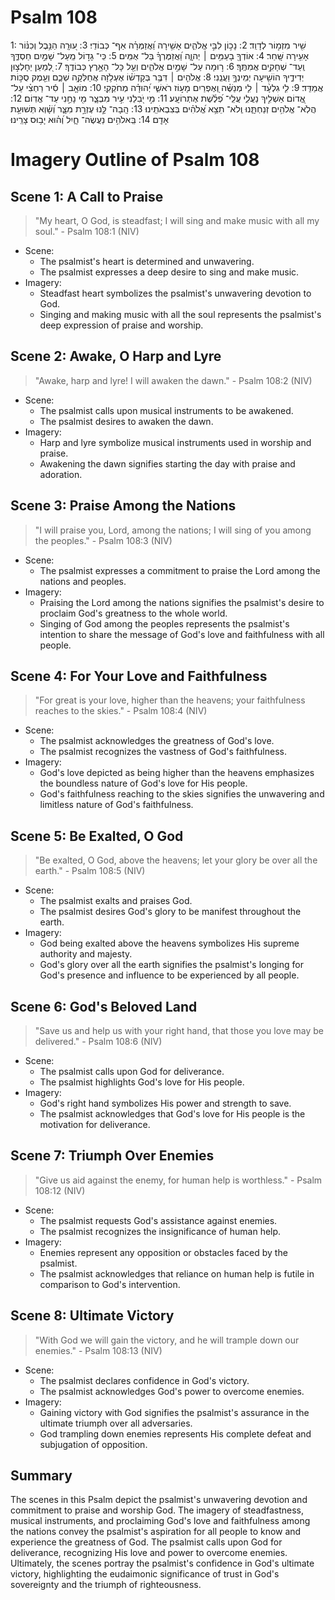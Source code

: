# Psalm 108
1: שִׁ֖יר מִזְמ֣וֹר לְדָוִֽד׃
2: נָכ֣וֹן לִבִּ֣י אֱלֹהִ֑ים אָשִׁ֥ירָה וַ֝אֲזַמְּרָ֗ה אַף־ כְּבוֹדִֽי׃
3: ע֭וּרָֽה הַנֵּ֥בֶל וְכִנּ֗וֹר אָעִ֥ירָה שָּֽׁחַר׃
4: אוֹדְךָ֖ בָעַמִּ֥ים ׀ יְהוָ֑ה וַ֝אֲזַמֶּרְךָ֗ בַּל־ אֻמִּֽים׃
5: כִּֽי־ גָד֣וֹל מֵֽעַל־ שָׁמַ֣יִם חַסְדֶּ֑ךָ וְֽעַד־ שְׁחָקִ֥ים אֲמִתֶּֽךָ׃
6: ר֣וּמָה עַל־ שָׁמַ֣יִם אֱלֹהִ֑ים וְעַ֖ל כָּל־ הָאָ֣רֶץ כְּבוֹדֶֽךָ׃
7: לְ֭מַעַן יֵחָלְצ֣וּן יְדִידֶ֑יךָ הוֹשִׁ֖יעָה יְמִֽינְךָ֣ וַעֲנֵֽנִי׃
8: אֱלֹהִ֤ים ׀ דִּבֶּ֥ר בְּקָדְשׁ֗וֹ אֶעְלֹ֥זָה אֲחַלְּקָ֥ה שְׁכֶ֑ם וְעֵ֖מֶק סֻכּ֣וֹת אֲמַדֵּֽד׃
9: לִ֤י גִלְעָ֨ד ׀ לִ֤י מְנַשֶּׁ֗ה וְ֭אֶפְרַיִם מָע֣וֹז רֹאשִׁ֑י יְ֝הוּדָ֗ה מְחֹקְקִֽי׃
10: מוֹאָ֤ב ׀ סִ֬יר רַחְצִ֗י עַל־ אֱ֭דוֹם אַשְׁלִ֣יךְ נַעֲלִ֑י עֲלֵֽי־ פְ֝לֶ֗שֶׁת אֶתְרוֹעָֽע׃
11: מִ֣י יֹ֭בִלֵנִי עִ֣יר מִבְצָ֑ר מִ֖י נָחַ֣נִי עַד־ אֱדֽוֹם׃
12: הֲלֹֽא־ אֱלֹהִ֥ים זְנַחְתָּ֑נוּ וְֽלֹא־ תֵצֵ֥א אֱ֝לֹהִ֗ים בְּצִבְאֹתֵֽינוּ׃
13: הָֽבָה־ לָּ֣נוּ עֶזְרָ֣ת מִצָּ֑ר וְ֝שָׁ֗וְא תְּשׁוּעַ֥ת אָדָֽם׃
14: בֵּֽאלֹהִ֥ים נַעֲשֶׂה־ חָ֑יִל וְ֝ה֗וּא יָב֥וּס צָרֵֽינוּ׃

# Imagery Outline of Psalm 108

## Scene 1: A Call to Praise

> "My heart, O God, is steadfast; I will sing and make music with all my soul." - Psalm 108:1 (NIV)

- Scene:
  - The psalmist's heart is determined and unwavering.
  - The psalmist expresses a deep desire to sing and make music.
- Imagery:
  - Steadfast heart symbolizes the psalmist's unwavering devotion to God.
  - Singing and making music with all the soul represents the psalmist's deep expression of praise and worship.

## Scene 2: Awake, O Harp and Lyre

> "Awake, harp and lyre! I will awaken the dawn." - Psalm 108:2 (NIV)

- Scene:
  - The psalmist calls upon musical instruments to be awakened.
  - The psalmist desires to awaken the dawn.
- Imagery:
  - Harp and lyre symbolize musical instruments used in worship and praise.
  - Awakening the dawn signifies starting the day with praise and adoration.

## Scene 3: Praise Among the Nations

> "I will praise you, Lord, among the nations; I will sing of you among the peoples." - Psalm 108:3 (NIV)

- Scene:
  - The psalmist expresses a commitment to praise the Lord among the nations and peoples.
- Imagery:
  - Praising the Lord among the nations signifies the psalmist's desire to proclaim God's greatness to the whole world.
  - Singing of God among the peoples represents the psalmist's intention to share the message of God's love and faithfulness with all people.

## Scene 4: For Your Love and Faithfulness

> "For great is your love, higher than the heavens; your faithfulness reaches to the skies." - Psalm 108:4 (NIV)

- Scene:
  - The psalmist acknowledges the greatness of God's love.
  - The psalmist recognizes the vastness of God's faithfulness.
- Imagery:
  - God's love depicted as being higher than the heavens emphasizes the boundless nature of God's love for His people.
  - God's faithfulness reaching to the skies signifies the unwavering and limitless nature of God's faithfulness.

## Scene 5: Be Exalted, O God

> "Be exalted, O God, above the heavens; let your glory be over all the earth." - Psalm 108:5 (NIV)

- Scene:
  - The psalmist exalts and praises God.
  - The psalmist desires God's glory to be manifest throughout the earth.
- Imagery:
  - God being exalted above the heavens symbolizes His supreme authority and majesty.
  - God's glory over all the earth signifies the psalmist's longing for God's presence and influence to be experienced by all people.

## Scene 6: God's Beloved Land

> "Save us and help us with your right hand, that those you love may be delivered." - Psalm 108:6 (NIV)

- Scene:
  - The psalmist calls upon God for deliverance.
  - The psalmist highlights God's love for His people.
- Imagery:
  - God's right hand symbolizes His power and strength to save.
  - The psalmist acknowledges that God's love for His people is the motivation for deliverance.

## Scene 7: Triumph Over Enemies

> "Give us aid against the enemy, for human help is worthless." - Psalm 108:12 (NIV)

- Scene:
  - The psalmist requests God's assistance against enemies.
  - The psalmist recognizes the insignificance of human help.
- Imagery:
  - Enemies represent any opposition or obstacles faced by the psalmist.
  - The psalmist acknowledges that reliance on human help is futile in comparison to God's intervention.

## Scene 8: Ultimate Victory

> "With God we will gain the victory, and he will trample down our enemies." - Psalm 108:13 (NIV)

- Scene:
  - The psalmist declares confidence in God's victory.
  - The psalmist acknowledges God's power to overcome enemies.
- Imagery:
  - Gaining victory with God signifies the psalmist's assurance in the ultimate triumph over all adversaries.
  - God trampling down enemies represents His complete defeat and subjugation of opposition.

## Summary

The scenes in this Psalm depict the psalmist's unwavering devotion and commitment to praise and worship God. The imagery of steadfastness, musical instruments, and proclaiming God's love and faithfulness among the nations convey the psalmist's aspiration for all people to know and experience the greatness of God. The psalmist calls upon God for deliverance, recognizing His love and power to overcome enemies. Ultimately, the scenes portray the psalmist's confidence in God's ultimate victory, highlighting the eudaimonic significance of trust in God's sovereignty and the triumph of righteousness.
